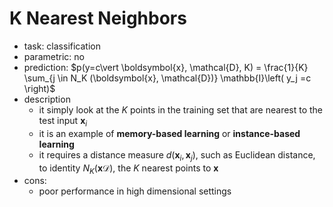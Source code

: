 # K Nearest Neighbors




- task: classification
- parametric: no
- prediction: $p(y=c\vert \boldsymbol{x}, \mathcal{D}, K) = \frac{1}{K} \sum_{j \in N_K (\boldsymbol{x}, \mathcal{D})} \mathbb{I}\left( y_j =c \right)$
- description
  - it simply look at the $K$ points in the training set that are nearest to the test input $\boldsymbol{x}_i$
  - it is an example of **memory-based learning** or **instance-based learning**
  - it requires a distance measure $d(\boldsymbol{x}_i, \boldsymbol{x}_j)$, such as Euclidean distance, to identity $N_K \left( \boldsymbol{x} \mathcal{D} \right)$, the $K$ nearest points to $\boldsymbol{x}$
- cons:
  - poor performance in high dimensional settings
